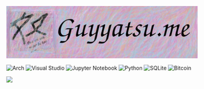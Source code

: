 [![Header](https://raw.githubusercontent.com/guyyatsu/guyyatsu/main/banner.png "Header")](https://guyyatsu.me)


![Arch](https://img.shields.io/badge/Arch%20Linux-1793D1?logo=arch-linux&logoColor=fff&style=for-the-badge)
![Visual Studio](https://img.shields.io/badge/Visual%20Studio-5C2D91.svg?style=for-the-badge&logo=visual-studio&logoColor=white)
![Jupyter Notebook](https://img.shields.io/badge/jupyter-%23FA0F00.svg?style=for-the-badge&logo=jupyter&logoColor=white)
![Python](https://img.shields.io/badge/python-3670A0?style=for-the-badge&logo=python&logoColor=ffdd54)
![SQLite](https://img.shields.io/badge/sqlite-%2307405e.svg?style=for-the-badge&logo=sqlite&logoColor=white)
![Bitcoin](https://img.shields.io/badge/Bitcoin-000?style=for-the-badge&logo=bitcoin&logoColor=white)  

<a href="guyyatsu.me">
  <img src="https://img.shields.io/website?down_color=red&down_message=offline&style=for-the-badge&up_color=blue&up_message=online&url=https%3A%2F%2Fguyyatsu.me">
</a>

<!--
<a href="https://github.com/kittinan/spotify-github-profile">
  <img align="float left" src="https://spotify-github-profile.vercel.app/api/view?uid=31aibco3qmsm2nqo4nalcfs2r75m&cover_image=true&theme=default">
</a>

<div>
  <h3>Skills</h3>
  <ul>
    <li>Python3</li>
    <li>Git</li>
    <li>Structured Query Language</li>
  </ul>
  <h3>Projects</h3>
  <ul>
    <li>Lab-93</li>
    <li>Eastern-Mysticism</li>
</div>
-->
